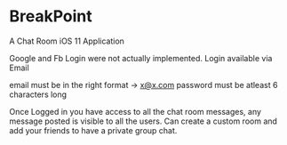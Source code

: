 # BreakPoint
A Chat Room iOS 11 Application 

Google and Fb Login were not actually implemented.
Login available via Email

email must be in the right format -> x@x.com
password must be atleast 6 characters long

Once Logged in you have access to all the chat room messages, any message posted is visible to all the users.
Can create a custom room and add your friends to have a private group chat.
